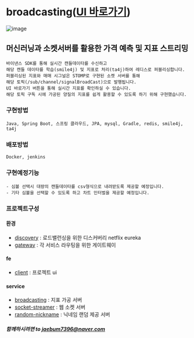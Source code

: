 # broadcasting([UI 바로가기](http://jaebum7396.iptime.org:3000/broadcast/main))
![image](https://github.com/user-attachments/assets/d71290c8-75e8-4074-88b4-709975fcef44)
## 머신러닝과 소켓서버를 활용한 가격 예측 및 지표 스트리밍
    바이낸스 SDK를 통해 실시간 캔들데이타를 수신하고  
    해당 캔들 데이타를 학습(smile4j) 및 지표로 처리(ta4j)하여 레디스로 퍼블리싱합니다.  
    퍼블리싱된 지표와 매매 시그널은 STOMP로 구현된 소켓 서버를 통해  
    해당 토픽(/sub/channel/signalBroadCast)으로 발행됩니다.
    UI 바로가기 버튼을 통해 실시간 지표를 확인하실 수 있습니다.
    해당 토픽 구독 시에 가공된 양질의 지표를 쉽게 활용할 수 있도록 하기 위해 구현했습니다.  
    
### 구현방법
```
Java, Spring Boot, 스프링 클라우드, JPA, mysql, Gradle, redis, smile4j, ta4j 
```

### 배포방법
```
Docker, jenkins
```

### 구현예정기능
    - 심볼 선택시 대량의 캔들데이타를 csv형식으로 내려받도록 제공할 예정입니다.
    - 기타 심볼을 선택할 수 있도록 하고 차트 인터벌을 제공할 예정입니다.

### 프로젝트구성
    
#### 환경
* [discovery](https://github.com/jaebum7396/discovery) : 로드밸런싱을 위한 디스커버리 netflix eureka
* [gateway](https://github.com/jaebum7396/gateway) : 각 서비스 라우팅을 위한 게이트웨이

#### fe
* [client](https://github.com/jaebum7396/client) : 프로젝트 ui

#### service
* [broadcasting](https://github.com/jaebum7396/broadcasting.git) : 지표 가공 서버
* [socket-streamer](https://github.com/jaebum7396/socket-streamer) : 웹 소켓 서버
* [random-nickname](https://github.com/jaebum7396/random-nickname) : 닉네임 랜덤 제공 서버



  
##### 함께하시려면 to [jaebum7396@naver.com](jaebum7396@naver.com)



